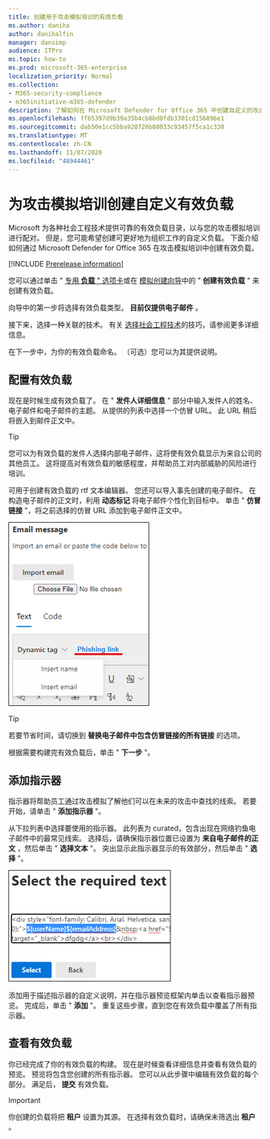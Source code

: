 ```yaml
---
title: 创建用于攻击模拟培训的有效负载
ms.author: daniha
author: danihalfin
manager: dansimp
audience: ITPro
ms.topic: how-to
ms.prod: microsoft-365-enterprise
localization_priority: Normal
ms.collection:
- M365-security-compliance
- m365initiative-m365-defender
description: 了解如何在 Microsoft Defender for Office 365 中创建自定义的攻击负载以实现攻击模拟培训。
ms.openlocfilehash: ffb5397d9b39a35b4cb8bd0fdb3301cd156896e1
ms.sourcegitcommit: dab50e1cc5bba920720b80033c93457f5ca1c330
ms.translationtype: MT
ms.contentlocale: zh-CN
ms.lasthandoff: 11/07/2020
ms.locfileid: "48944461"
---
```

# <a name="create-a-custom-payload-for-attack-simulation-training"></a>为攻击模拟培训创建自定义有效负载

Microsoft 为各种社会工程技术提供可靠的有效负载目录，以与您的攻击模拟培训进行配对。 但是，您可能希望创建可更好地为组织工作的自定义负载。 下面介绍如何通过 Microsoft Defender for Office 365 在攻击模拟培训中创建有效负载。

[!INCLUDE [Prerelease information](../includes/prerelease.md)]

您可以通过单击 " [专用 **负载** " 选项卡](https://security.microsoft.com/attacksimulator?viewid=payload)或在 [模拟创建向导](attack-simulation-training.md#selecting-a-payload)中的 " **创建有效负载** " 来创建有效负载。

向导中的第一步将选择有效负载类型。 **目前仅提供电子邮件** 。

接下来，选择一种关联的技术。 有关 [选择社会工程技术](attack-simulation-training.md#selecting-a-social-engineering-technique)的技巧，请参阅更多详细信息。

在下一步中，为你的有效负载命名。 （可选）您可以为其提供说明。

## <a name="configure-payload"></a>配置有效负载

现在是时候生成有效负载了。 在 " **发件人详细信息** " 部分中输入发件人的姓名、电子邮件和电子邮件的主题。 从提供的列表中选择一个仿冒 URL。 此 URL 稍后将嵌入到邮件正文中。

> [!TIP]
> 您可以为有效负载的发件人选择内部电子邮件，这将使有效负载显示为来自公司的其他员工。 这将提高对有效负载的敏感程度，并帮助员工对内部威胁的风险进行培训。

可用于创建有效负载的 rtf 文本编辑器。 您还可以导入事先创建的电子邮件。 在构造电子邮件的正文时，利用 **动态标记** 将电子邮件个性化到目标中。 单击 " **仿冒链接** "，将之前选择的仿冒 URL 添加到电子邮件正文中。

![在 Microsoft Defender for Office 365 的有效负载创建中突出显示的仿冒链接和动态标记](../../media/attack-sim-preview-payload-email-body.png)

> [!TIP]
> 若要节省时间，请切换到 **替换电子邮件中包含仿冒链接的所有链接** 的选项。

根据需要构建完有效负载后，单击 " **下一步** "。

## <a name="adding-indicators"></a>添加指示器

指示器将帮助员工通过攻击模拟了解他们可以在未来的攻击中查找的线索。 若要开始，请单击 " **添加指示器** "。

从下拉列表中选择要使用的指示器。 此列表为 curated，包含出现在网络钓鱼电子邮件中的最常见线索。 选择后，请确保指示器位置已设置为 **来自电子邮件的正文** ，然后单击 " **选择文本** "。 突出显示此指示器显示的有效部分，然后单击 " **选择** "。

![要添加到攻击模拟培训中的指标的邮件正文中突出显示的文本](../../media/attack-sim-preview-select-text.png)

添加用于描述指示器的自定义说明，并在指示器预览框架内单击以查看指示器预览。 完成后，单击 " **添加** "。 重复这些步骤，直到您在有效负载中覆盖了所有指示器。

## <a name="review-payload"></a>查看有效负载

你已经完成了你的有效负载的构建。 现在是时候查看详细信息并查看有效负载的预览。 预览将包含您创建的所有指示器。 您可以从此步骤中编辑有效负载的每个部分。 满足后， **提交** 有效负载。 

> [!IMPORTANT]
> 你创建的负载将把 **租户** 设置为其源。 在选择有效负载时，请确保未筛选出 **租户** 。